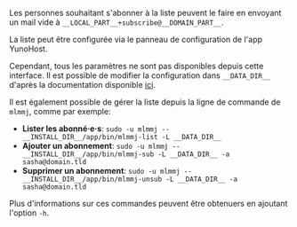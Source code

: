Les personnes souhaitant s'abonner à la liste peuvent le faire en envoyant un mail vide à `__LOCAL_PART__+subscribe@__DOMAIN_PART__`.

La liste peut être configurée via le panneau de configuration de l'app YunoHost. 

Cependant, tous les paramètres ne sont pas disponibles depuis cette interface. Il est possible de modifier la configuration dans `__DATA_DIR__` d'après la documentation disponible [ici](https://mlmmj.org/TUNABLES.html).

Il est également possible de gérer la liste depuis la ligne de commande de `mlmmj`, comme par exemple:

- **Lister les abonné·e·s**: `sudo -u mlmmj -- __INSTALL_DIR__/app/bin/mlmmj-list -L __DATA_DIR__`
- **Ajouter un abonnement**: `sudo -u mlmmj -- __INSTALL_DIR__/app/bin/mlmmj-sub -L __DATA_DIR__ -a sasha@domain.tld`
- **Supprimer un abonnement**: `sudo -u mlmmj -- __INSTALL_DIR__/app/bin/mlmmj-unsub -L __DATA_DIR__ -a sasha@domain.tld`

Plus d'informations sur ces commandes peuvent être obtenuers en ajoutant l'option `-h`.
